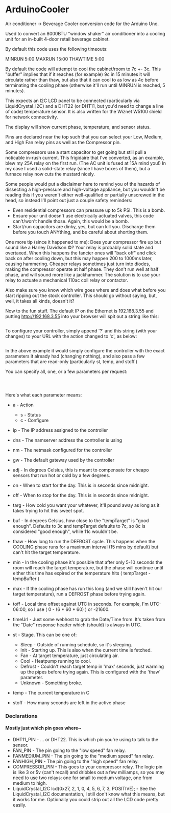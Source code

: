 # ArduinoCooler
Air conditioner -> Beverage Cooler conversion code for the Arduino Uno.

Used to convert an 8000BTU "window shaker" air conditioner into a cooling unit for an in-built 4-door retail beverage cabinet.

By default this code uses the following timeouts:

MINRUN 5:00
MAXRUN 15:00
THAWTIME 5:00

By default the code will attempt to cool the cabinet/room to 7c +- 3c. This "buffer" implies that if it reaches (for example) 9c in 15 minutes it will circulate rather than thaw, but also that it can cool to as low as 4c before terminating the cooling phase (otherwise it'll run until MINRUN is reached, 5 minutes).

This expects an I2C LCD panel to be connected (particularly via LiquidCrystal_I2C) and a DHT22 (or DHT11, but you'd need to change a line of code) temperature sensor. It is also written for the Wiznet W5100 shield for network connectivity.

The display will show current phase, temperature, and sensor status.

Pins are declared near the top such that you can select your Low, Medium, and High Fan relay pins as well as the Compressor pin.

Some compressors use a start capacitor to get going but still pull a noticable in-rush current. This frigidaire that I've converted, as an example, blew my 25A relay on the first run. (The AC unit is fused at 15A mind you!) In my case I used a solid-state relay (since I have boxes of them), but a furnace relay now cuts the mustard nicely.

Some people would put a disclaimer here to remind you of the hazards of dissecting a high-pressure and high-voltage appliance, but you wouldn't be reading this if you weren't either well-qualified or partially unscrewed in the head, so instead I'll point out just a couple safety reminders:

 * Even residential compressors can pressure up to 5k PSI. This is a bomb.
 * Ensure your unit doesn't use electrically actuated valves, this code can't/won't handle those. Again, this would be a bomb.
 * Start/run capacitors are dinky, yes, but can kill you. Discharge them before you touch ANYthing, and be careful about shorting them.

One more tip (since it happened to me): Does your compressor fire up but sound like a Harley Davidson &copy;? Your relay is probably solid state and overtaxed. When this happens the fancier ones will "back off" and click back on after cooling down, but this may happen 200 to 1000ms later, causing hammering. Cheaper relays sometimes just turn into diodes, making the compressor operate at half phase. They don't run well at half phase, and will sound more like a jackhammer. The solution is to use your relay to actuate a mechanical 110ac coil relay or contactor.

Also make sure you know which wire goes where and does what before you start ripping out the stock controller. This should go without saying, but, well, it takes all kinds, doesn't it?

Now to the fun stuff. The default IP on the Ethernet is 192.168.3.55 and putting http://192.168.3.55 into your browser will spit out a string like this:

```a=s&ip=192.168.3.55&dns=8.8.8.8&nm=255.255.255.0&gw=192.168.3.1&adj=0&on=28800&off=84600&targ=-5&buf=3&thaw=300&min=300&max=900&toff=-21600&timeUrl=google.ca&st=Sleep&temp=17.70&stoff=7419
```

To configure your controller, simply append '?' and this string (with your changes) to your URL with the action changed to 'c', as below:

```http://192.168.3.55?a=c&ip=192.168.3.55&dns=8.8.8.8&nm=255.255.255.0&gw=192.168.3.1&adj=0&on=28800&off=84600&targ=-5&buf=3&thaw=300&min=300&max=900&toff=-21600&timeUrl=google.ca&st=Sleep&temp=17.70&stoff=7419
```

In the above example it would simply configure the controller with the exact parameters it already had (changing nothing), and also pass a few parameters that are read-only (particularly st, temp, and stoff.)

You can specify all, one, or a few parameters per request:

```http://192.168.3.55?a=c&on=25200&off=79200&targ=-2
```

```http://192.168.3.55?a=c&buf=2&thaw=180&min=600&max=1200
```

```http://192.168.3.55?a=c&timeUrl=github.com
```


Here's what each parameter means:

 * a - Action
   * s - Status
   * c - Configure

 * ip - The IP address assigned to the controller
 * dns - The namserver address the controller is using
 * nm - The netmask configured for the controller
 * gw - The default gateway used by the controller
 * adj - In degrees Celsius, this is meant to compensate for cheapo sensors that run hot or cold by a few degrees.
 * on - When to start for the day. This is in seconds since midnight.
 * off - When to stop for the day. This is in seconds since midnight.
 * targ - How cold you want your whatever, it'll pound away as long as it takes trying to hit this sweet spot.
 * buf - In degrees Celsius, how close to the "tempTarget" is "good enough". Defaults to 3c and tempTarget defaults to 7c, so 8c is considered "good enough", while 11c wouldn't be.
 * thaw - How long to run the DEFROST cycle. This happens when the COOLING phase runs for a maximum interval (15 mins by default) but can't hit the target temperature.
 * min - In the cooling phase it's possible that after only 5-10 seconds the room will reach the target temperature, but the phase will continue until either this time has expired or the temperature hits ( tempTarget - tempBuffer )
 * max - If the cooling phase has run this long (and we still haven't hit our target temperature), run a DEFROST phase before trying again.
 * toff - Local time offset against UTC in seconds. For example, I'm UTC-06:00, so I use ( 0 - (6 * 60 * 60) ) or -21600.
 * timeUrl - Just some webhost to grab the Date/Time from. It's taken from the "Date" response header which (should) is always in UTC.
 * st - Stage. This can be one of:
   * Sleep - Outside of running schedule, so it's sleeping.
   * Init - Starting up. This is also when the current time is fetched.
   * Fan - At target temperature, just circulating air.
   * Cool - Heatpump running to cool.
   * Defrost - Couldn't reach target temp in 'max' seconds, just warming up the pipes before trying again. This is configured with the 'thaw' parameter.
   * Unknown - Something broke.
 * temp - The current temperature in C
 * stoff - How many seconds are left in the active phase


### Declarations
#### Mostly just which pin goes where~

 * DHT11_PIN - ... or DHT22. This is which pin you're using to talk to the sensor.
 * FAN_PIN - The pin going to the "low speed" fan relay.
 * FANMEDIUM_PIN - The pin going to the "medium speed" fan relay.
 * FANHIGH_PIN - The pin going to the "high speed" fan relay.
 * COMPRESSOR_PIN - This goes to your compressor relay. The logic pin is like 3 or 5v (can't recall) and dribbles out a few milliamps, so you may need to use two relays: one for small to medium voltage, one from medium to high.
 * LiquidCrystal_I2C lcd(0x27, 2, 1, 0, 4, 5, 6, 7, 3, POSITIVE); - See the LiquidCrystal_I2C documentation, I still don't know what this means, but it works for me. Optionally you could strip out all the LCD code pretty easily.


